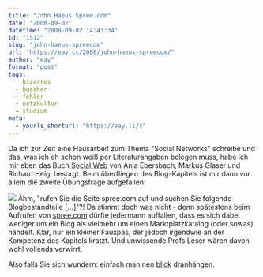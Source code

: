 ```yaml
---
title: "John Haeus Spree.com"
date: "2008-09-02"
datetime: "2008-09-02 14:43:34"
id: "1512"
slug: "john-haeus-spreecom"
url: "https://eay.cc/2008/john-haeus-spreecom/"
author: "eay"
format: "post"
tags:
  - bizarres
  - buecher
  - fehler
  - netzkultur
  - studium
meta:
  - yourls_shorturl: "https://eay.li/x"
---
```


Da ich zur Zeit eine Hausarbeit zum Thema "Social Networks" schreibe und das, was ich eh schon weiß per Literaturangaben belegen muss, habe ich mir eben das Buch [Social Web](http://www.amazon.de/exec/obidos/ASIN/3825230651/eayznet-21) von Anja Ebersbach, Markus Glaser und Richard Heigl besorgt. Beim überfliegen des Blog-Kapitels ist mir dann vor allem die zweite Übungsfrage aufgefallen:

![](/uploads/2008/spreebuch.jpg) Ähm, "rufen Sie die Seite spree.com auf und suchen Sie folgende Blogbestandteile \[...\]"?! Da stimmt doch was nicht - denn spätestens beim Aufrufen von [spree.com](http://www.spree.com/) dürfte jedermann auffallen, dass es sich dabei weniger um ein Blog als vielmehr um einen Marktplatzkatalog (oder sowas) handelt. Klar, nur ein kleiner Fauxpas, der jedoch irgendwie an der Kompetenz des Kapitels kratzt. Und unwissende Profs Leser wären davon wohl vollends verwirrt.

Also falls Sie sich wundern: einfach man nen [blick](http://www.spreeblick.com/) dranhängen.
